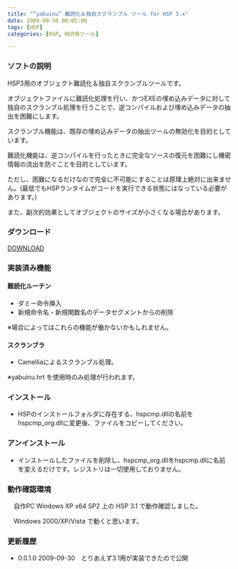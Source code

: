 ```yaml
---
title: "”yabuinu” 難読化＆独自スクランブル ツール for HSP 3.x"
date: 2009-09-30 00:05:00
tags: [HSP]
categories: [HSP, HSP用ツール]

---
```


### ソフトの説明

HSP3用のオブジェクト難読化＆独自スクランブルツールです。

オブジェクトファイルに難読化処理を行い、かつEXEの埋め込みデータに対して独自のスクランブル処理を行うことで、逆コンパイルおよび埋め込みデータの抽出を困難にします。

スクランブル機能は、既存の埋め込みデータの抽出ツールの無効化を目的としています。

難読化機能は、逆コンパイルを行ったときに完全なソースの復元を困難にし機密情報の流出を防ぐことを目的としています。

ただし、困難になるだけなので完全に不可能にすることは原理上絶対に出来ません。(最低でもHSPランタイムがコードを実行できる状態にはなっている必要があります。)

また、副次的効果としてオブジェクトのサイズが小さくなる場合があります。

### ダウンロード

[DOWNLOAD][1]

 [1]: http:/hsp/tool/yabuinu-0.0.1.0.zip "yabuinu-0.0.1.0.zip"

### 実装済み機能

#### 難読化ルーチン

  * ダミー命令挿入
  * 新規命令名・新規関数名のデータセグメントからの削除

※場合によってはこれらの機能が働かないかもしれません。

#### スクランブラ

  * Camelliaによるスクランブル処理。

※yabuinu.hrt を使用時のみ処理が行われます。

### インストール

  * HSPのインストールフォルダに存在する、hspcmp.dllの名前をhspcmp_org.dllに変更後、ファイルをコピーしてください。

### アンインストール

  * インストールしたファイルを削除し、hspcmp_org.dllをhspcmp.dllに名前を変えるだけです。レジストリは一切使用しておりません。

### 動作確認環境

　自作PC Windows XP x64 SP2 上の HSP 3.1 で動作確認しました。

　Windows 2000/XP/Vista で動くと思います。

### 更新履歴

  * 0.0.1.0 2009-09-30　とりあえず3.1用が実装できたので公開
